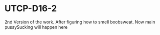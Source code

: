# UTCP-D16-2

2nd Version of the work. After figuring how to smell boobsweat.
Now main pussySucking will happen here 
